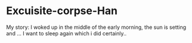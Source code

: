 # Excuisite-corpse-Han
My story:
I woked up in the middle of the early morning, the sun is setting and ...
I want to sleep again which i did certainly..
